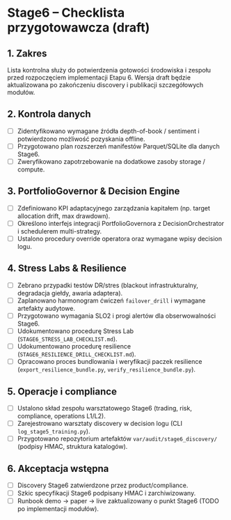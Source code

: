 # Stage6 – Checklista przygotowawcza (draft)

## 1. Zakres
Lista kontrolna służy do potwierdzenia gotowości środowiska i zespołu przed rozpoczęciem implementacji Etapu 6. Wersja draft
będzie aktualizowana po zakończeniu discovery i publikacji szczegółowych modułów.

## 2. Kontrola danych
- [ ] Zidentyfikowano wymagane źródła depth-of-book / sentiment i potwierdzono możliwość pozyskania offline.
- [ ] Przygotowano plan rozszerzeń manifestów Parquet/SQLite dla danych Stage6.
- [ ] Zweryfikowano zapotrzebowanie na dodatkowe zasoby storage / compute.

## 3. PortfolioGovernor & Decision Engine
- [ ] Zdefiniowano KPI adaptacyjnego zarządzania kapitałem (np. target allocation drift, max drawdown).
- [ ] Określono interfejs integracji PortfolioGovernora z DecisionOrchestrator i schedulerem multi-strategy.
- [ ] Ustalono procedury override operatora oraz wymagane wpisy decision logu.

## 4. Stress Labs & Resilience
- [ ] Zebrano przypadki testów DR/stres (blackout infrastrukturalny, degradacja giełdy, awaria adaptera).
- [ ] Zaplanowano harmonogram ćwiczeń `failover_drill` i wymagane artefakty audytowe.
- [ ] Przygotowano wymagania SLO2 i progi alertów dla obserwowalności Stage6.
- [ ] Udokumentowano procedurę Stress Lab (`STAGE6_STRESS_LAB_CHECKLIST.md`).
- [ ] Udokumentowano procedurę resilience (`STAGE6_RESILIENCE_DRILL_CHECKLIST.md`).
- [ ] Opracowano proces bundlowania i weryfikacji paczek resilience (`export_resilience_bundle.py`, `verify_resilience_bundle.py`).

## 5. Operacje i compliance
- [ ] Ustalono skład zespołu warsztatowego Stage6 (trading, risk, compliance, operations L1/L2).
- [ ] Zarejestrowano warsztaty discovery w decision logu (CLI `log_stage5_training.py`).
- [ ] Przygotowano repozytorium artefaktów `var/audit/stage6_discovery/` (podpisy HMAC, struktura katalogów).

## 6. Akceptacja wstępna
- [ ] Discovery Stage6 zatwierdzone przez product/compliance.
- [ ] Szkic specyfikacji Stage6 podpisany HMAC i zarchiwizowany.
- [ ] Runbook demo → paper → live zaktualizowany o punkt Stage6 (TODO po implementacji modułów).
